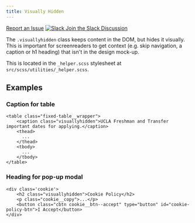 ```yaml
---
title: Visually Hidden
---
```

<a class="create-button small" href="https://bitbucket.org/uclaucomm/ucla-bruin-components/issues?status=new&status=open">Report an Issue</a>
<a class="create-button small" href="https://ucla.slack.com/archives/G01KJ3GJKHS">![Slack](/build/docs/img/slack-icon-white.png) Join the Slack Discussion</a>

The `.visuallyhidden` class keeps content in the DOM, but hides it visually. This is important for screenreaders to get context (e.g. skip navigation, a caption or h1 heading) that isn't in the design mock-up.

This is located in the `_helper.scss` stylesheet at `src/scss/utilities/_helper.scss`.

## Examples

### Caption for table
```
<table class="fixed-table__wrapper">
	<caption class="visuallyhidden">UCLA Freshman and Transfer important dates for applying.</caption>
    <thead>
      ...
    </thead>
    <tbody>
      ...
    </tbody>
</table>
```

### Heading for pop-up modal
```
<div class='cookie'>
    <h2 class="visuallyhidden">Cookie Policy</h2>
    <p class="cookie__copy">...</p>
    <button class="cbtn cookie__btn--accept" type="button" id="cookie-policy-btn">I Accept</button>
</div>
```
